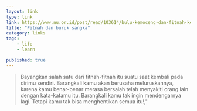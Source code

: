 ```yaml
---
layout: link
type: link
link: https://www.nu.or.id/post/read/103614/bulu-kemoceng-dan-fitnah-kepada-sang-kiai
title: "Fitnah dan buruk sangka"
category: links
tags: 
    - life
    - learn

published: true
---
```


>Bayangkan salah satu dari fitnah-fitnah itu suatu saat kembali pada dirimu sendiri. Barangkali kamu akan berusaha meluruskannya, karena kamu benar-benar merasa bersalah telah menyakiti orang lain dengan kata-katamu itu. Barangkali kamu tak ingin mendengarnya lagi. Tetapi kamu tak bisa menghentikan semua itu!,"

